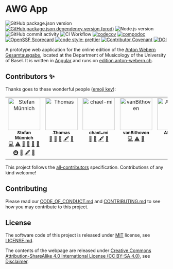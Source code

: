 # AWG App

![GitHub package.json version](https://img.shields.io/github/package-json/v/webern-unibas-ch/awg-app.svg)
[![GitHub package.json dependency version (prod)](https://img.shields.io/github/package-json/dependency-version/webern-unibas-ch/awg-app/@angular/core?color=blue&label=angular&logo=angular)](https://github.com/angular/angular)
![Node.js version](https://img.shields.io/badge/node.js-%3E=v18.19.0-blue)
![GitHub commit activity](https://img.shields.io/github/commit-activity/m/webern-unibas-ch/awg-app)
![CI Workflow](https://github.com/webern-unibas-ch/awg-app/actions/workflows/ci_workflow.yml/badge.svg)
[![codecov](https://codecov.io/gh/webern-unibas-ch/awg-app/branch/main/graph/badge.svg)](https://codecov.io/gh/webern-unibas-ch/awg-app)
[![compodoc](https://edition.anton-webern.ch/compodoc/images/coverage-badge-documentation.svg)](https://edition.anton-webern.ch/compodoc/index.html)
[![OpenSSF Scorecard](https://api.scorecard.dev/projects/github.com/webern-unibas-ch/awg-app/badge)](https://scorecard.dev/viewer/?uri=github.com/webern-unibas-ch/awg-app)
[![code style: prettier](https://img.shields.io/badge/code_style-prettier-ff69b4.svg?style=flat-square)](https://github.com/prettier/prettier)
[![Contributor Covenant](https://img.shields.io/badge/Contributor%20Covenant-v2.1%20adopted-ff69b4.svg)](CODE_OF_CONDUCT.md)
[![DOI](https://zenodo.org/badge/DOI/10.5281/zenodo.4717678.svg)](https://doi.org/10.5281/zenodo.4717678)

A prototype web application for the online edition of the [Anton Webern Gesamtausgabe](https://www.anton-webern.ch), located at the Department of Musicology of the University of Basel. It is written in [Angular](https://angular.io/) and runs on [edition.anton-webern.ch](https://edition.anton-webern.ch).

## Contributors ✨

Thanks goes to these wonderful people ([emoji key](https://allcontributors.org/docs/en/emoji-key)):

<!-- ALL-CONTRIBUTORS-LIST:START - Do not remove or modify this section -->
<!-- prettier-ignore-start -->
<!-- markdownlint-disable -->
<table>
  <tbody>
    <tr>
      <td align="center" valign="top" width="14.28%"><a href="http://dhlab.unibas.ch/#/team/muennich"><img src="https://avatars.githubusercontent.com/u/21059419?v=4?s=100" width="100px;" alt="Stefan Münnich"/><br /><sub><b>Stefan Münnich</b></sub></a><br /><a href="https://github.com/webern-unibas-ch/awg-app/commits?author=musicEnfanthen" title="Code">💻</a> <a href="https://github.com/webern-unibas-ch/awg-app/commits?author=musicEnfanthen" title="Tests">⚠️</a> <a href="#ideas-musicEnfanthen" title="Ideas, Planning, & Feedback">🤔</a> <a href="https://github.com/webern-unibas-ch/awg-app/commits?author=musicEnfanthen" title="Documentation">📖</a> <a href="#projectManagement-musicEnfanthen" title="Project Management">📆</a> <a href="#maintenance-musicEnfanthen" title="Maintenance">🚧</a> <a href="#infra-musicEnfanthen" title="Infrastructure (Hosting, Build-Tools, etc)">🚇</a> <a href="#design-musicEnfanthen" title="Design">🎨</a> <a href="#content-musicEnfanthen" title="Content">🖋</a> <a href="https://github.com/webern-unibas-ch/awg-app/issues?q=author%3AmusicEnfanthen" title="Bug reports">🐛</a></td>
      <td align="center" valign="top" width="14.28%"><a href="https://github.com/masthom"><img src="https://avatars.githubusercontent.com/u/53256309?v=4?s=100" width="100px;" alt="Thomas"/><br /><sub><b>Thomas</b></sub></a><br /><a href="#projectManagement-masthom" title="Project Management">📆</a> <a href="#ideas-masthom" title="Ideas, Planning, & Feedback">🤔</a> <a href="https://github.com/webern-unibas-ch/awg-app/commits?author=masthom" title="Documentation">📖</a> <a href="#content-masthom" title="Content">🖋</a> <a href="#data-masthom" title="Data">🔣</a></td>
      <td align="center" valign="top" width="14.28%"><a href="https://github.com/chael-mi"><img src="https://avatars.githubusercontent.com/u/108875866?v=4?s=100" width="100px;" alt="chael-mi"/><br /><sub><b>chael-mi</b></sub></a><br /><a href="#ideas-chael-mi" title="Ideas, Planning, & Feedback">🤔</a> <a href="https://github.com/webern-unibas-ch/awg-app/commits?author=chael-mi" title="Documentation">📖</a> <a href="#content-chael-mi" title="Content">🖋</a> <a href="#data-chael-mi" title="Data">🔣</a></td>
      <td align="center" valign="top" width="14.28%"><a href="https://github.com/vanBithoven"><img src="https://avatars.githubusercontent.com/u/86300228?v=4?s=100" width="100px;" alt="vanBithoven"/><br /><sub><b>vanBithoven</b></sub></a><br /><a href="https://github.com/webern-unibas-ch/awg-app/commits?author=vanBithoven" title="Code">💻</a> <a href="https://github.com/webern-unibas-ch/awg-app/commits?author=vanBithoven" title="Tests">⚠️</a> <a href="https://github.com/webern-unibas-ch/awg-app/commits?author=vanBithoven" title="Documentation">📖</a></td>
      <td align="center" valign="top" width="14.28%"><a href="https://github.com/AMWilke"><img src="https://avatars.githubusercontent.com/u/101800133?v=4?s=100" width="100px;" alt="AMWilke"/><br /><sub><b>AMWilke</b></sub></a><br /><a href="#data-AMWilke" title="Data">🔣</a></td>
    </tr>
  </tbody>
</table>

<!-- markdownlint-restore -->
<!-- prettier-ignore-end -->

<!-- ALL-CONTRIBUTORS-LIST:END -->

This project follows the [all-contributors](https://github.com/all-contributors/all-contributors) specification. Contributions of any kind welcome!

## Contributing

Please read our [CODE_OF_CONDUCT.md](CODE_OF_CONDUCT.md) and [CONTRIBUTING.md](CONTRIBUTING.md) to see how you may contribute to this project.

## License

The software code of this project is released under [MIT](https://opensource.org/licenses/MIT) license, see [LICENSE.md](https://github.com/webern-unibas-ch/awg-app/blob/main/LICENSE.md).

The contents of the webpage are released under [Creative Commons Attribution-ShareAlike 4.0 International License (CC BY-SA 4.0)](https://creativecommons.org/licenses/by-sa/4.0/), see [Disclaimer](http://edition.anton-webern.ch/contact#awg-disclaimer).
